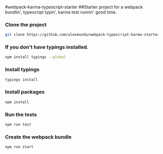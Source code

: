 #webpack-karma-typescript-starter
##Starter project for a webpack bundlin', typescript typin', karma test runnin' good time.


### Clone the project
```sh
git clone https://github.com/alexmunda/webpack-typescript-karma-starter.git
```
### If you don't have typings installed.
```sh
npm install typings --global
```

### Install typings
```sh
typings install
```

### Install packages
```sh
npm install
```

### Run the tests
```sh
npm run test
```
<!-- useless comment for get the hacktoberfest shirt-->
### Create the webpack bundle
```sh
npm run start
```
